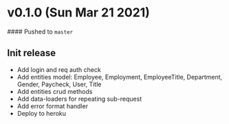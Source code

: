 # v0.1.0 (Sun Mar 21 2021)

####️ Pushed to `master`

## Init release

- Add login and req auth check
- Add entities model:
  Employee,
  Employment,
  EmployeeTitle,
  Department,
  Gender,
  Paycheck,
  User,
  Title
- Add entities crud methods
- Add data-loaders for repeating sub-request   
- Add error format handler  
- Deploy to heroku  
